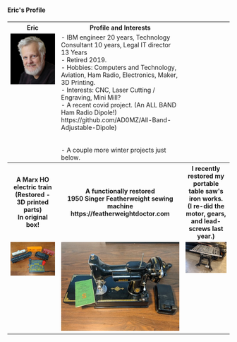 ####  Eric's Profile
<table>
  <tr>
    <th>Eric</td>
    <th>Profile and Interests</td>
  </tr>
  <tr>
      <td valign="top">
      <a href="./Collateral/Eric-Black-1024-AWP.jpg">
      <img src="./Collateral/Eric-Black-256-AWP-T.jpg">
      </a>
      </td
  <tr>
      <td valign="top">
        - IBM engineer 20 years, Technology Consultant 10 years, Legal IT director 13 Years<br>
        - Retired 2019.<br>
        - Hobbies:     Computers and Technology, Aviation, Ham Radio, Electronics, Maker, 3D Printing.<br>
        - Interests:  CNC, Laser Cutting / Engraving, Mini Mill?<br>
        - A recent covid project. (An ALL BAND Ham Radio Dipole!) <br>
        https://github.com/AD0MZ/All-Band-Adjustable-Dipole)<br> </br> </br>
        - A couple more winter projects just below.
   <tr>
     <th>A Marx HO electric train (Restored - 3D printed parts)<br>In original box!</td>
     <th>A functionally restored <br>1950 Singer Featherweight sewing machine</br>
     https://featherweightdoctor.com</td>
     <th>I recently restored my portable table saw's iron works. <br> (I re-did the motor, gears, and lead-screws last year.)  
   </tr>
   <tr>
       <td valign="top">
       <a href="./Collateral/Train.jpg">
       <img src="./Collateral/Train-T.jpg">
       </a>
       </td>
       <td valign="top">
       <a href="./Collateral/Singer.jpg">
       <img src="./Collateral/Singer-T.jpg">
       </a>
       </td>
       <td valign="top">
       <a href="./Collateral/Table-Saw.jpg">
       <img src="./Collateral/Table-Saw-T.jpg">
       </a>
       </td>
   </tr>
   </table>
